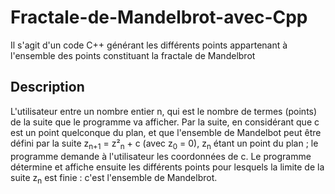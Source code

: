 # Fractale-de-Mandelbrot-avec-Cpp
Il s'agit d'un code C++ générant les différents points appartenant à l'ensemble des points constituant la fractale de Mandelbrot

## Description
L'utilisateur entre un nombre entier n, qui est le nombre de termes (points) de la suite que le programme va afficher. Par la suite, en considérant que c est un point quelconque du plan, et que l'ensemble de Mandelbot peut être défini par la suite z<sub>n+1</sub> = z²<sub>n</sub> + c (avec z<sub>0</sub> = 0), z<sub>n</sub> étant un point du plan ; le programme demande à l'utilisateur les coordonnées de c.
Le programme détermine et affiche ensuite les différents points pour lesquels la limite de la suite z<sub>n</sub> est finie : c'est l'ensemble de Mandelbrot.
